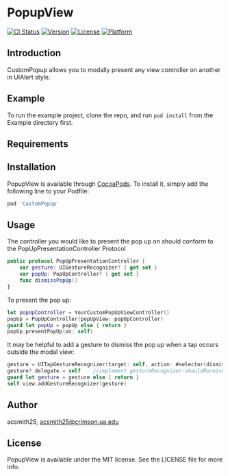 # PopupView

[![CI Status](https://img.shields.io/travis/acsmith25/PopupView.svg?style=flat)](https://travis-ci.org/acsmith25/PopupView)
[![Version](https://img.shields.io/cocoapods/v/PopupView.svg?style=flat)](https://cocoapods.org/pods/PopupView)
[![License](https://img.shields.io/cocoapods/l/PopupView.svg?style=flat)](https://cocoapods.org/pods/PopupView)
[![Platform](https://img.shields.io/cocoapods/p/PopupView.svg?style=flat)](https://cocoapods.org/pods/PopupView)

## Introduction

CustomPopup allows you to modally present any view controller on another in UIAlert style.  

## Example

To run the example project, clone the repo, and run `pod install` from the Example directory first.

## Requirements

## Installation

PopupView is available through [CocoaPods](https://cocoapods.org). To install
it, simply add the following line to your Podfile:

```ruby
pod 'CustomPopup'
```

## Usage

The controller you would like to present the pop up on should conform to the PopUpPresentationController Protocol

```swift
public protocol PopUpPresentationController {
    var gesture: UIGestureRecognizer? { get set }
    var popUp: PopUpController? { get set }
    func dismissPopUp()
}
```

To present the pop up:

```swift
let popUpController = YourCustomPopUpViewController()
popUp = PopUpController(popUpView: popUpController)
guard let popUp = popUp else { return }
popUp.presentPopUp(on: self)
```

It may be helpful to add a gesture to dismiss the pop up when a tap occurs outside the modal view:

```swift
gesture = UITapGestureRecognizer(target: self, action: #selector(dismissPopUp))
gesture?.delegate = self    //implement gestureRecognizer:shouldReceiveTouch:
guard let gesture = gesture else { return }
self.view.addGestureRecognizer(gesture)
```

## Author

acsmith25, acsmith25@crimson.ua.edu

## License

PopupView is available under the MIT license. See the LICENSE file for more info.
